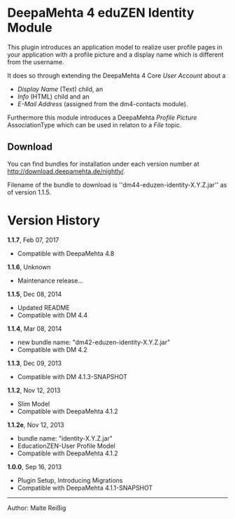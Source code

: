 
# DeepaMehta 4 eduZEN Identity Module

This plugin introduces an application model to realize user profile pages in your application with a profile picture and a display name which is different from the username.

It does so through extending the DeepaMehta 4 Core _User Account_ about a

* _Display Name_ (Text) child, an
* _Info_ (HTML) child and an
* _E-Mail Address_ (assigned from the dm4-contacts module).

Furthermore this module introduces a DeepaMehta _Profile Picture_ AssociationType which can be used in relaton to a _File_ topic.

## Download

You can find bundles for installation under each version number at http://download.deepamehta.de/nightly/.

Filename of the bundle to download is ''dm44-eduzen-identity-X.Y.Z.jar'' as of version 1.1.5.

# Version History

**1.1.7**, Feb 07, 2017

- Compatible with DeepaMehta 4.8

**1.1.6**, Unknown

- Maintenance release...

**1.1.5**, Dec 08, 2014
- Updated README
- Compatible with DM 4.4

**1.1.4**, Mar 08, 2014
- new bundle name: "dm42-eduzen-identity-X.Y.Z.jar"
- Compatible with DM 4.2

**1.1.3**, Dec 09, 2013
- Compatible with DM 4.1.3-SNAPSHOT

**1.1.2**, Nov 12, 2013
- Slim Model
- Compatible with DeepaMehta 4.1.2

**1.1.2e**, Nov 12, 2013
- bundle name: "identity-X.Y.Z.jar"
- EducationZEN-User Profile Model
- Compatible with DeepaMehta 4.1.2

**1.0.0**, Sep 16, 2013

- Plugin Setup, Introducing Migrations
- Compatible with DeepaMehta 4.1.1-SNAPSHOT

--------------------
Author: Malte Reißig

